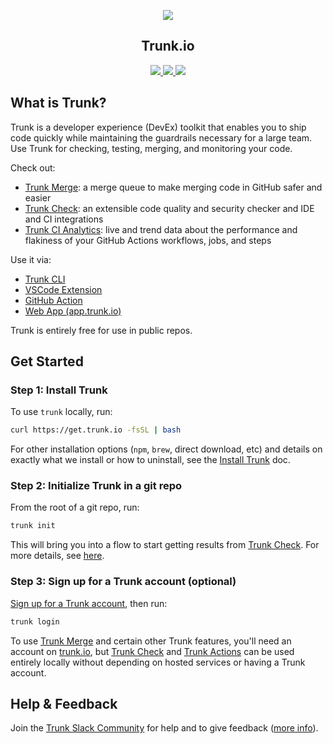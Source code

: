 <!-- trunk-ignore(markdownlint/MD041) -->
<p align="center">
  <a href="https://docs.trunk.io">
    <img src="https://user-images.githubusercontent.com/3904462/199616921-7861e331-c774-43bf-8c17-1ecd27d0a750.png" />
  </a>
</p>
<h2 align="center">Trunk.io</h2>
<p align="center">
  <a href="https://marketplace.visualstudio.com/items?itemName=Trunk.io">
    <img src="https://img.shields.io/visual-studio-marketplace/i/Trunk.io?logo=visualstudiocode"/>
  </a>
  <a href="https://slack.trunk.io">
    <img src="https://img.shields.io/badge/slack-slack.trunk.io-blue?logo=slack"/>
  </a>
  <a href="https://docs.trunk.io">
    <img src="https://img.shields.io/badge/docs.trunk.io-7f7fcc?label=docs&logo=readthedocs&labelColor=555555&logoColor=ffffff"/>
  </a>
</p>

## What is Trunk?

Trunk is a developer experience (DevEx) toolkit that enables you to ship code quickly while maintaining the guardrails necessary for a large team. Use Trunk for checking, testing, merging, and monitoring your code.

Check out:

- [Trunk Merge](https://docs.trunk.io/docs/merge): a merge queue to make merging code in GitHub safer and easier
- [Trunk Check](https://docs.trunk.io/docs/check): an extensible code quality and security checker and IDE and CI integrations
- [Trunk CI Analytics](https://trunk.io/products/ci-analytics): live and trend data about the performance and flakiness of your GitHub Actions workflows, jobs, and steps

Use it via:

- [Trunk CLI](https://docs.trunk.io/docs/overview)
- [VSCode Extension](https://marketplace.visualstudio.com/items?itemName=trunk.io)
- [GitHub Action](https://github.com/marketplace/actions/trunk-check)
- [Web App (app.trunk.io)](https://app.trunk.io)

Trunk is entirely free for use in public repos.

## Get Started

### Step 1: Install Trunk

To use `trunk` locally, run:

```bash
curl https://get.trunk.io -fsSL | bash
```

For other installation options (`npm`, `brew`, direct download, etc) and details on exactly what we install or how to uninstall, see the [Install Trunk](https://docs.trunk.io/docs/install) doc.

### Step 2: Initialize Trunk in a git repo

From the root of a git repo, run:

```bash
trunk init
```

This will bring you into a flow to start getting results from [Trunk Check](https://docs.trunk.io/docs/check). For more details, see [here](https://docs.trunk.io/docs/initialize-trunk-in-a-git-repo).

### Step 3: Sign up for a Trunk account (optional)

[Sign up for a Trunk account](https://app.trunk.io/signup), then run:

```bash
trunk login
```
To use [Trunk Merge](https://docs.trunk.io/docs/merge) and certain other Trunk features, you'll need an account on [trunk.io](https://app.trunk.io), but [Trunk Check](https://docs.trunk.io/docs/check) and [Trunk Actions](https://docs.trunk.io/docs/actions) can be used entirely locally without depending on hosted services or having a Trunk account. 

## Help & Feedback

Join the [Trunk Slack Community](https://slack.trunk.io) for help and to give feedback ([more info](https://docs.trunk.io/docs/community)).
